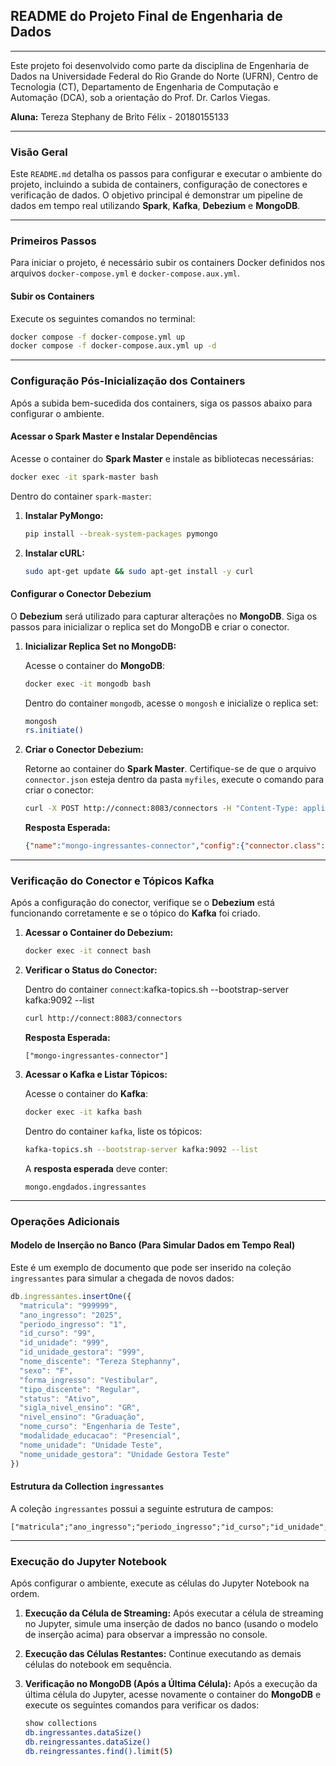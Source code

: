 ## README do Projeto Final de Engenharia de Dados

-----

Este projeto foi desenvolvido como parte da disciplina de Engenharia de Dados na Universidade Federal do Rio Grande do Norte (UFRN), Centro de Tecnologia (CT), Departamento de Engenharia de Computação e Automação (DCA), sob a orientação do Prof. Dr. Carlos Viegas.

**Aluna:** Tereza Stephany de Brito Félix - 20180155133

-----

### Visão Geral

Este `README.md` detalha os passos para configurar e executar o ambiente do projeto, incluindo a subida de containers, configuração de conectores e verificação de dados. O objetivo principal é demonstrar um pipeline de dados em tempo real utilizando **Spark**, **Kafka**, **Debezium** e **MongoDB**.

-----

### Primeiros Passos

Para iniciar o projeto, é necessário subir os containers Docker definidos nos arquivos `docker-compose.yml` e `docker-compose.aux.yml`.

#### Subir os Containers

Execute os seguintes comandos no terminal:

```bash
docker compose -f docker-compose.yml up
docker compose -f docker-compose.aux.yml up -d
```

-----

### Configuração Pós-Inicialização dos Containers

Após a subida bem-sucedida dos containers, siga os passos abaixo para configurar o ambiente.

#### Acessar o Spark Master e Instalar Dependências

Acesse o container do **Spark Master** e instale as bibliotecas necessárias:

```bash
docker exec -it spark-master bash
```

Dentro do container `spark-master`:

1.  **Instalar PyMongo:**

    ```bash
    pip install --break-system-packages pymongo
    ```

2.  **Instalar cURL:**

    ```bash
    sudo apt-get update && sudo apt-get install -y curl
    ```

#### Configurar o Conector Debezium

O **Debezium** será utilizado para capturar alterações no **MongoDB**. Siga os passos para inicializar o replica set do MongoDB e criar o conector.

1.  **Inicializar Replica Set no MongoDB:**

    Acesse o container do **MongoDB**:

    ```bash
    docker exec -it mongodb bash
    ```

    Dentro do container `mongodb`, acesse o `mongosh` e inicialize o replica set:

    ```bash
    mongosh
    rs.initiate()
    ```

2.  **Criar o Conector Debezium:**

    Retorne ao container do **Spark Master**. Certifique-se de que o arquivo `connector.json` esteja dentro da pasta `myfiles`, execute o comando para criar o conector:

    ```bash
    curl -X POST http://connect:8083/connectors -H "Content-Type: application/json" -d @myfiles/connector.json
    ```

    **Resposta Esperada:**

    ```json
    {"name":"mongo-ingressantes-connector","config":{"connector.class":"io.debezium.connector.mongodb.MongoDbConnector","tasks.max":"1","mongodb.hosts":"mongodb:27017","mongodb.connection.string":"mongodb://mongodb:27017/?replicaSet=rs0","mongodb.name":"mongo-monitor","topic.prefix":"mongo","database.include.list":"engdados","collection.include.list":"engdados.ingressantes","mongodb.ssl.enabled":"false","name":"mongo-ingressantes-connector"},"tasks":[],"type":"source"}
    ```

-----

### Verificação do Conector e Tópicos Kafka

Após a configuração do conector, verifique se o **Debezium** está funcionando corretamente e se o tópico do **Kafka** foi criado.

1.  **Acessar o Container do Debezium:**

    ```bash
    docker exec -it connect bash
    ```

2.  **Verificar o Status do Conector:**

    Dentro do container `connect`:kafka-topics.sh --bootstrap-server kafka:9092 --list

    ```bash
    curl http://connect:8083/connectors
    ```

    **Resposta Esperada:**

    ```
    ["mongo-ingressantes-connector"]
    ```

3.  **Acessar o Kafka e Listar Tópicos:**

    Acesse o container do **Kafka**:

    ```bash
    docker exec -it kafka bash
    ```

    Dentro do container `kafka`, liste os tópicos:

    ```bash
    kafka-topics.sh --bootstrap-server kafka:9092 --list
    ```

    A **resposta esperada** deve conter:

    ```
    mongo.engdados.ingressantes
    ```

-----

### Operações Adicionais

#### Modelo de Inserção no Banco (Para Simular Dados em Tempo Real)

Este é um exemplo de documento que pode ser inserido na coleção `ingressantes` para simular a chegada de novos dados:

```javascript
db.ingressantes.insertOne({
  "matricula": "999999",
  "ano_ingresso": "2025",
  "periodo_ingresso": "1",
  "id_curso": "99",
  "id_unidade": "999",
  "id_unidade_gestora": "999",
  "nome_discente": "Tereza Stephanny",
  "sexo": "F",
  "forma_ingresso": "Vestibular",
  "tipo_discente": "Regular",
  "status": "Ativo",
  "sigla_nivel_ensino": "GR",
  "nivel_ensino": "Graduação",
  "nome_curso": "Engenharia de Teste",
  "modalidade_educacao": "Presencial",
  "nome_unidade": "Unidade Teste",
  "nome_unidade_gestora": "Unidade Gestora Teste"
})
```

#### Estrutura da Collection `ingressantes`

A coleção `ingressantes` possui a seguinte estrutura de campos:

```
["matricula";"ano_ingresso";"periodo_ingresso";"id_curso";"id_unidade";"id_unidade_gestora";"nome_discente";"sexo";"forma_ingresso";"tipo_discente";"status";"sigla_nivel_ensino";"nivel_ensino";"nome_curso";"modalidade_educacao";"nome_unidade";"nome_unidade_gestora"]
```

-----

### Execução do Jupyter Notebook

Após configurar o ambiente, execute as células do Jupyter Notebook na ordem.

1.  **Execução da Célula de Streaming:**
    Após executar a célula de streaming no Jupyter, simule uma inserção de dados no banco (usando o modelo de inserção acima) para observar a impressão no console.

2.  **Execução das Células Restantes:**
    Continue executando as demais células do notebook em sequência.

3.  **Verificação no MongoDB (Após a Última Célula):**
    Após a execução da última célula do Jupyter, acesse novamente o container do **MongoDB** e execute os seguintes comandos para verificar os dados:

    ```bash
    show collections
    db.ingressantes.dataSize()
    db.reingressantes.dataSize()
    db.reingressantes.find().limit(5)
    ```